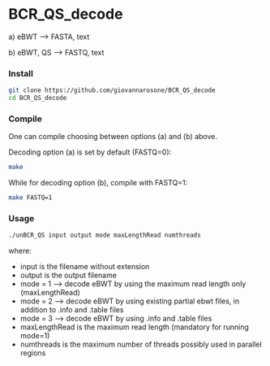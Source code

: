 # BCR_QS_decode
a) eBWT --> FASTA, text

b) eBWT, QS --> FASTQ, text

### Install

```sh
git clone https://github.com/giovannarosone/BCR_QS_decode
cd BCR_QS_decode
```

### Compile
One can compile choosing between options (a) and (b) above. 

Decoding option (a) is set by default (FASTQ=0):

```sh
make
```

While for decoding option (b), compile with FASTQ=1:

```sh
make FASTQ=1
```
### Usage

```sh
./unBCR_QS input output mode maxLengthRead numthreads
```
where:
- input is the filename without extension
- output is the output filename
- mode = 1 --> decode eBWT by using the maximum read length only (maxLengthRead)
- mode = 2 --> decode eBWT by using existing partial ebwt files, in addition to .info and .table files
- mode = 3 --> decode eBWT by using .info and .table files
- maxLengthRead is the maximum read length (mandatory for running mode=1)
- numthreads is the maximum number of threads possibly used in parallel regions
